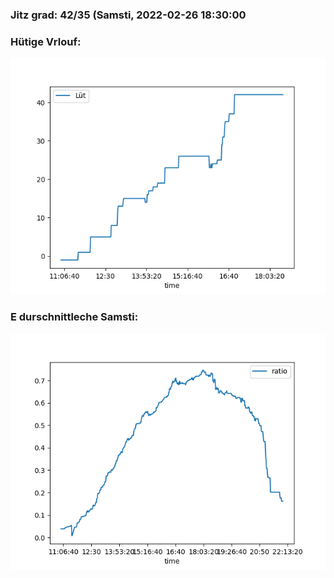 ### Jitz grad: 42/35 (Samsti, 2022-02-26 18:30:00

### Hütige Vrlouf:
![Graph](Today.png)

### E durschnittleche Samsti:
![Graph](Samsti.png)